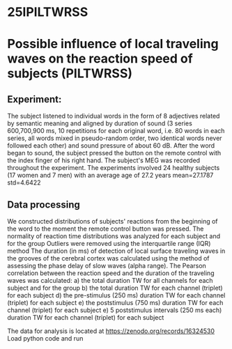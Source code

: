 # 25IPILTWRSS
# Possible influence of local traveling waves on the reaction speed of subjects (PILTWRSS)

## Experiment:
The subject listened to individual words in the form of 8 adjectives related by semantic meaning and aligned by duration of sound (3 series 600,700,900 ms, 10 repetitions for each original word, i.e. 80 words in each series, all words mixed in pseudo-random order, two identical words never followed each other) and sound pressure of about 60 dB.
After the word began to sound, the subject pressed the button on the remote control with the index finger of his right hand.
The subject's MEG was recorded throughout the experiment.
The experiments involved 24 healthy subjects (17 women and 7 men) with an average age of 27.2 years mean=27.1787 std=4.6422

## Data processing
We constructed distributions of subjects' reactions from the beginning of the word to the moment the remote control button was pressed.
The normality of reaction time distributions was analyzed for each subject and for the group
Outliers were removed using the interquartile range (IQR) method
The duration (in ms) of detection of local surface traveling waves in the grooves of the cerebral cortex was calculated using the method of assessing the phase delay of slow waves (alpha range).
The Pearson correlation between the reaction speed and the duration of the traveling waves was calculated: a) the total duration TW for all channels for each subject and for the group b) the total duration TW for each channel (triplet) for each subject d) the pre-stimulus (250 ms) duration TW for each channel (triplet) for each subject e) the poststimulus (750 ms) duration TW for each channel (triplet) for each subject e) 5 poststimulus intervals (250 ms each) duration TW for each channel (triplet) for each subject

The data for analysis is located at https://zenodo.org/records/16324530
Load python code and run

